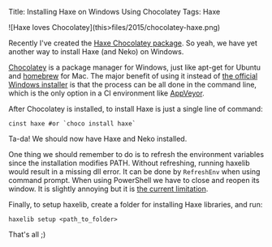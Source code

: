 Title: Installing Haxe on Windows Using Chocolatey
Tags: Haxe

<span class="center">
![Haxe loves Chocolatey](this>files/2015/chocolatey-haxe.png)
</span>

Recently I've created the [Haxe Chocolatey package](https://chocolatey.org/packages/haxe). So yeah, we have yet another way to install Haxe (and Neko) on Windows.

[Chocolatey](https://chocolatey.org/) is a package manager for Windows, just like apt-get for Ubuntu and [homebrew](http://brew.sh/) for Mac. The major benefit of using it instead of [the official Windows installer](http://haxe.org/download/) is that the process can be all done in the command line, which is the only option in a CI environment like [AppVeyor](http://www.appveyor.com/).

After Chocolatey is installed, to install Haxe is just a single line of command:

```shell
cinst haxe #or `choco install haxe`
```

Ta-da! We should now have Haxe and Neko installed.

One thing we should remember to do is to refresh the environment variables since the installation modifies PATH. Without refreshing, running haxelib would result in a missing dll error. It can be done by `RefreshEnv` when using command prompt. When using PowerShell we have to close and reopen its window. It is slightly annoying but it is [the current limitation](https://github.com/chocolatey/chocolatey/issues/666).

Finally, to setup haxelib, create a folder for installing Haxe libraries, and run:

```shell
haxelib setup <path_to_folder>
```

That's all ;)
